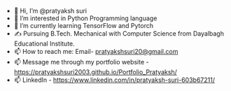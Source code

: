 - 👋 Hi, I’m @pratyaksh suri
- 👀 I’m interested in Python Programming language 
- 🌱 I’m currently learning TensorFlow and Pytorch 
- ✍ Pursuing B.Tech. Mechanical with Computer Science from Dayalbagh Educational Institute.
- 📫 How to reach me: Email- pratyakshsuri20@gmail.com
- 📫 Message me through my portfolio website - https://pratyakshsuri2003.github.io/Portfolio_Pratyaksh/
- 📫 LinkedIn - https://www.linkedin.com/in/pratyaksh-suri-603b67211/

